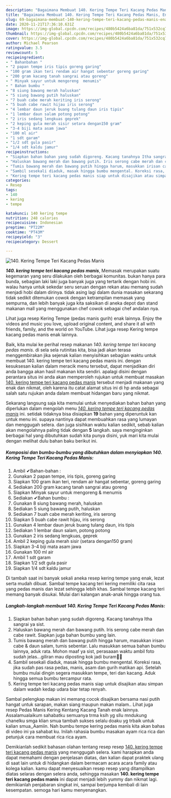```yaml
---
description: "Bagaimana Membuat 140. Kering Tempe Teri Kacang Pedas Manis, Enak"
title: "Bagaimana Membuat 140. Kering Tempe Teri Kacang Pedas Manis, Enak"
slug: 69-bagaimana-membuat-140-kering-tempe-teri-kacang-pedas-manis-enak
date: 2020-11-21T17:36:10.631Z
image: https://img-global.cpcdn.com/recipes/480b5424a6ba81da/751x532cq70/140-kering-tempe-teri-kacang-pedas-manis-foto-resep-utama.jpg
thumbnail: https://img-global.cpcdn.com/recipes/480b5424a6ba81da/751x532cq70/140-kering-tempe-teri-kacang-pedas-manis-foto-resep-utama.jpg
cover: https://img-global.cpcdn.com/recipes/480b5424a6ba81da/751x532cq70/140-kering-tempe-teri-kacang-pedas-manis-foto-resep-utama.jpg
author: Michael Pearson
ratingvalue: 3.5
reviewcount: 5
recipeingredient:
- " Bahanbahan "
- "2 papan tempe iris tipis goreng garing"
- "100 gram ikan teri rendam air hangat sebentar goreng garing"
- "200 gram kacang tanah sangrai atau goreng"
- " Minyak sayur untuk mengoreng  menumis"
- " Bahan bumbu "
- "8 siung bawang merah haluskan"
- "5 siung bawang putih haluskan"
- "7 buah cabe merah keriting iris serong"
- "5 buah cabe rawit hijau iris serong"
- "4 lembar daun jeruk buang tulang daun iris tipis"
- "1 lembar daun salam potong potong"
- "2 iris sedang lengkuas geprek"
- "2 keping gula merah sisir setara dengan150 gram"
- "3-4 biji mata asam jawa"
- "100 ml air"
- "1 sdt garam"
- "1/2 sdt gula pasir"
- "1/4 sdt kaldu jamur"
recipeinstructions:
- "Siapkan bahan bahan yang sudah digoreng. Kacang tanahnya Itha sangrai ya sist."
- "Haluskan bawang merah dan bawang putih. Iris serong cabe merah dan cabe rawit. Siapkan juga bahan bumbu yang lain."
- "Tumis bawang merah dan bawang putih hingga harum, masukkan irisan cabe &amp; daun salam, tumis sebentar. Lalu masukkan semua bahan bumbu lainnya, aduk rata. Mohon maaf ya sist, perasaaan waktu ambil foto sudah jelas...giliran mau diposting kok jadi buram😬🙏"
- "Sambil sesekali diaduk, masak hingga bumbu mengental. Koreksi rasa, jika sudah pas rasa pedas, manis, asam dan gurih matikan api. Setelah bumbu mulai dingin segera masukkan tempe, teri dan kacang. Aduk hingga semua bumbu tercampur rata."
- "Kering tempe teri kacang pedas manis siap untuk disajikan atau simpan dalam wadah kedap udara biar tetap renyah."
categories:
- Resep
tags:
- 140
- kering
- tempe

katakunci: 140 kering tempe 
nutrition: 248 calories
recipecuisine: Indonesian
preptime: "PT22M"
cooktime: "PT43M"
recipeyield: "3"
recipecategory: Dessert

---
```



![140. Kering Tempe Teri Kacang Pedas Manis](https://img-global.cpcdn.com/recipes/480b5424a6ba81da/751x532cq70/140-kering-tempe-teri-kacang-pedas-manis-foto-resep-utama.jpg)

<b><i>140. kering tempe teri kacang pedas manis</i></b>, Memasak merupakan suatu kegemaran yang seru dilakukan oleh berbagai komunitas. bukan hanya para bunda, sebagian laki laki juga banyak juga yang tertarik dengan hobi ini. walau hanya untuk sekedar seru seruan dengan rekan atau memang sudah menjadi hobi dalam dirinya. tidak asing lagi dalam dunia masakan sekarang tidak sedikit ditemukan cowok dengan ketrampilan memasak yang sempurna, dan lebih banyak juga kita saksikan di aneka depot dan stand makanan mall yang menggunakan chef cowok sebagai chef andalan nya.

Lihat juga resep Kering Tempe (pedas manis gurih) enak lainnya. Enjoy the videos and music you love, upload original content, and share it all with friends, family, and the world on YouTube. Lihat juga resep Kering tempe kacang pedas manis enak lainnya.

Baik, kita mulai ke perihal resep makanan <i>140. kering tempe teri kacang pedas manis</i>. di sela sela rutinitas kita, bisa jadi akan terasa menggembirakan jika sejenak kalian menyisihkan sebagian waktu untuk membuat 140. kering tempe teri kacang pedas manis ini. dengan kesuksesan kalian dalam meracik menu tersebut, dapat menjadikan diri anda bangga akan hasil makanan kita sendiri. apalagi disini dengan perantara situs ini anda akan memperoleh rujukan untuk membuat masakan <u>140. kering tempe teri kacang pedas manis</u> tersebut menjadi makanan yang enak dan nikmat, oleh karena itu catat alamat situs ini di hp anda sebagai salah satu rujukan anda dalam membuat hidangan baru yang nikmat.


Sekarang langsung saja kita memulai untuk menyediakan bahan bahan yang diperlukan dalam mengolah menu <u><i>140. kering tempe teri kacang pedas manis</i></u> ini. setidak tidaknya bisa disiapkan <b>19</b> bahan yang diperuntuk kan untuk menu ini. supaya nantinya dapat membuahkan rasa yang lumayan dan menggugah selera. dan juga sisihkan waktu kalian sedikit, sebab kalian akan mengolahnya paling tidak dengan <b>5</b> langkah. saya menginginkan berbagai hal yang dibutuhkan sudah kita punya disini, yuk mari kita mulai dengan melihat dulu bahan baku berikut ini.

<!--inarticleads1-->

##### Komposisi dan bumbu-bumbu yang dibutuhkan dalam menyiapkan 140. Kering Tempe Teri Kacang Pedas Manis:

1. Ambil  ✔Bahan-bahan :
1. Gunakan 2 papan tempe, iris tipis, goreng garing
1. Siapkan 100 gram ikan teri, rendam air hangat sebentar, goreng garing
1. Sediakan 200 gram kacang tanah sangrai atau goreng
1. Siapkan  Minyak sayur untuk mengoreng &amp; menumis
1. Sediakan  ✔Bahan bumbu :
1. Gunakan 8 siung bawang merah, haluskan
1. Sediakan 5 siung bawang putih, haluskan
1. Sediakan 7 buah cabe merah keriting, iris serong
1. Siapkan 5 buah cabe rawit hijau, iris serong
1. Gunakan 4 lembar daun jeruk buang tulang daun, iris tipis
1. Sediakan 1 lembar daun salam, potong potong
1. Gunakan 2 iris sedang lengkuas, geprek
1. Ambil 2 keping gula merah sisir (setara dengan150 gram)
1. Siapkan 3-4 biji mata asam jawa
1. Gunakan 100 ml air
1. Ambil 1 sdt garam
1. Siapkan 1/2 sdt gula pasir
1. Siapkan 1/4 sdt kaldu jamur


Di tambah saat ini banyak sekali aneka resep kering tempe yang enak, lezat serta mudah dibuat. Sambal tempe kacang teri kering memiliki cita rasa yang pedas manis dan lezat sehingga lebih khas. Sambal tempe kacang teri memang banyak disukai. Mulai dari kalangan anak-anak hingga orang tua. 

<!--inarticleads2-->

##### Langkah-langkah membuat 140. Kering Tempe Teri Kacang Pedas Manis:

1. Siapkan bahan bahan yang sudah digoreng. Kacang tanahnya Itha sangrai ya sist.
1. Haluskan bawang merah dan bawang putih. Iris serong cabe merah dan cabe rawit. Siapkan juga bahan bumbu yang lain.
1. Tumis bawang merah dan bawang putih hingga harum, masukkan irisan cabe &amp; daun salam, tumis sebentar. Lalu masukkan semua bahan bumbu lainnya, aduk rata. Mohon maaf ya sist, perasaaan waktu ambil foto sudah jelas...giliran mau diposting kok jadi buram😬🙏
1. Sambil sesekali diaduk, masak hingga bumbu mengental. Koreksi rasa, jika sudah pas rasa pedas, manis, asam dan gurih matikan api. Setelah bumbu mulai dingin segera masukkan tempe, teri dan kacang. Aduk hingga semua bumbu tercampur rata.
1. Kering tempe teri kacang pedas manis siap untuk disajikan atau simpan dalam wadah kedap udara biar tetap renyah.


Sambal pelengkap makan ini memang cocok disajikan bersama nasi putih hangat untuk sarapan, makan siang maupun makan malam.. Lihat juga resep Pedas Manis Kering Kentang Kacang Tanah enak lainnya. Assalamualaikum sahabatku semuanya trma ksih yg sllu mndukung chanelku smga klian smua tambah sukses selalu doaku yg trbaik untuk kalian smua,,Aamiin. Nah bumbu tempe kering pedas manis kita akan bahas di video ini ya sahabat ku. Inilah rahasia bumbu masakan ayam rica rica dan petunjuk cara membuat rica rica ayam. 

Demikianlah sedikit bahasan olahan tentang resep resep <u>140. kering tempe teri kacang pedas manis</u> yang menggugah selera. kami harapkan anda dapat memahami dengan penjelasan diatas, dan kalian dapat praktek ulang di saat lain untuk di hidangkan dalam bermacam acara acara family atau kolega kalian. kamu dapat menyesuaikan resep resep yang ditampilkan diatas selaras dengan selera anda, sehingga masakan <b>140. kering tempe teri kacang pedas manis</b> ini dapat menjadi lebih yummy dan nikmat lagi. demikianlah penjabaran singkat ini, sampai berjumpa kembali di lain kesempatan. semoga hari kamu menyenangkan.
